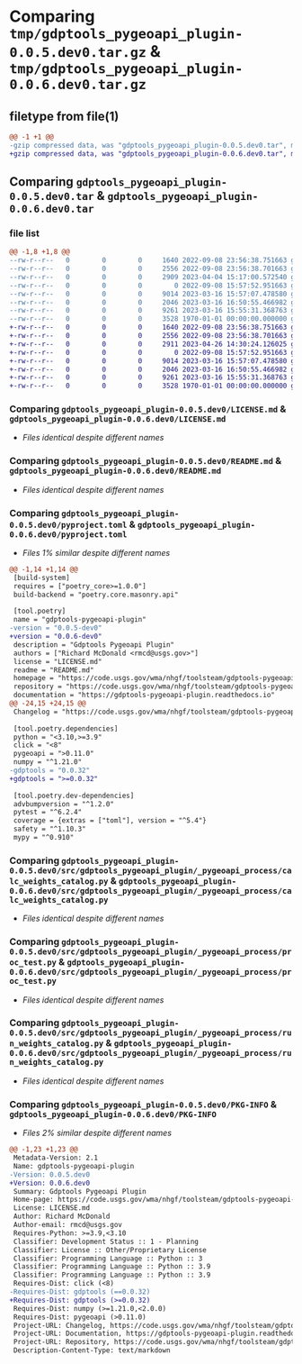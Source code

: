 # Comparing `tmp/gdptools_pygeoapi_plugin-0.0.5.dev0.tar.gz` & `tmp/gdptools_pygeoapi_plugin-0.0.6.dev0.tar.gz`

## filetype from file(1)

```diff
@@ -1 +1 @@
-gzip compressed data, was "gdptools_pygeoapi_plugin-0.0.5.dev0.tar", max compression
+gzip compressed data, was "gdptools_pygeoapi_plugin-0.0.6.dev0.tar", max compression
```

## Comparing `gdptools_pygeoapi_plugin-0.0.5.dev0.tar` & `gdptools_pygeoapi_plugin-0.0.6.dev0.tar`

### file list

```diff
@@ -1,8 +1,8 @@
--rw-r--r--   0        0        0     1640 2022-09-08 23:56:38.751663 gdptools_pygeoapi_plugin-0.0.5.dev0/LICENSE.md
--rw-r--r--   0        0        0     2556 2022-09-08 23:56:38.701663 gdptools_pygeoapi_plugin-0.0.5.dev0/README.md
--rw-r--r--   0        0        0     2909 2023-04-04 15:17:00.572540 gdptools_pygeoapi_plugin-0.0.5.dev0/pyproject.toml
--rw-r--r--   0        0        0        0 2022-09-08 15:57:52.951663 gdptools_pygeoapi_plugin-0.0.5.dev0/src/gdptools_pygeoapi_plugin/_pygeoapi_process/__init__.py
--rw-r--r--   0        0        0     9014 2023-03-16 15:57:07.478580 gdptools_pygeoapi_plugin-0.0.5.dev0/src/gdptools_pygeoapi_plugin/_pygeoapi_process/calc_weights_catalog.py
--rw-r--r--   0        0        0     2046 2023-03-16 16:50:55.466982 gdptools_pygeoapi_plugin-0.0.5.dev0/src/gdptools_pygeoapi_plugin/_pygeoapi_process/proc_test.py
--rw-r--r--   0        0        0     9261 2023-03-16 15:55:31.368763 gdptools_pygeoapi_plugin-0.0.5.dev0/src/gdptools_pygeoapi_plugin/_pygeoapi_process/run_weights_catalog.py
--rw-r--r--   0        0        0     3528 1970-01-01 00:00:00.000000 gdptools_pygeoapi_plugin-0.0.5.dev0/PKG-INFO
+-rw-r--r--   0        0        0     1640 2022-09-08 23:56:38.751663 gdptools_pygeoapi_plugin-0.0.6.dev0/LICENSE.md
+-rw-r--r--   0        0        0     2556 2022-09-08 23:56:38.701663 gdptools_pygeoapi_plugin-0.0.6.dev0/README.md
+-rw-r--r--   0        0        0     2911 2023-04-26 14:30:24.126025 gdptools_pygeoapi_plugin-0.0.6.dev0/pyproject.toml
+-rw-r--r--   0        0        0        0 2022-09-08 15:57:52.951663 gdptools_pygeoapi_plugin-0.0.6.dev0/src/gdptools_pygeoapi_plugin/_pygeoapi_process/__init__.py
+-rw-r--r--   0        0        0     9014 2023-03-16 15:57:07.478580 gdptools_pygeoapi_plugin-0.0.6.dev0/src/gdptools_pygeoapi_plugin/_pygeoapi_process/calc_weights_catalog.py
+-rw-r--r--   0        0        0     2046 2023-03-16 16:50:55.466982 gdptools_pygeoapi_plugin-0.0.6.dev0/src/gdptools_pygeoapi_plugin/_pygeoapi_process/proc_test.py
+-rw-r--r--   0        0        0     9261 2023-03-16 15:55:31.368763 gdptools_pygeoapi_plugin-0.0.6.dev0/src/gdptools_pygeoapi_plugin/_pygeoapi_process/run_weights_catalog.py
+-rw-r--r--   0        0        0     3528 1970-01-01 00:00:00.000000 gdptools_pygeoapi_plugin-0.0.6.dev0/PKG-INFO
```

### Comparing `gdptools_pygeoapi_plugin-0.0.5.dev0/LICENSE.md` & `gdptools_pygeoapi_plugin-0.0.6.dev0/LICENSE.md`

 * *Files identical despite different names*

### Comparing `gdptools_pygeoapi_plugin-0.0.5.dev0/README.md` & `gdptools_pygeoapi_plugin-0.0.6.dev0/README.md`

 * *Files identical despite different names*

### Comparing `gdptools_pygeoapi_plugin-0.0.5.dev0/pyproject.toml` & `gdptools_pygeoapi_plugin-0.0.6.dev0/pyproject.toml`

 * *Files 1% similar despite different names*

```diff
@@ -1,14 +1,14 @@
 [build-system]
 requires = ["poetry_core>=1.0.0"]
 build-backend = "poetry.core.masonry.api"
 
 [tool.poetry]
 name = "gdptools-pygeoapi-plugin"
-version = "0.0.5-dev0"
+version = "0.0.6-dev0"
 description = "Gdptools Pygeoapi Plugin"
 authors = ["Richard McDonald <rmcd@usgs.gov>"]
 license = "LICENSE.md"
 readme = "README.md"
 homepage = "https://code.usgs.gov/wma/nhgf/toolsteam/gdptools-pygeoapi-plugin"
 repository = "https://code.usgs.gov/wma/nhgf/toolsteam/gdptools-pygeoapi-plugin"
 documentation = "https://gdptools-pygeoapi-plugin.readthedocs.io"
@@ -24,15 +24,15 @@
 Changelog = "https://code.usgs.gov/wma/nhgf/toolsteam/gdptools-pygeoapi-plugin/releases"
 
 [tool.poetry.dependencies]
 python = "<3.10,>=3.9"
 click = "<8"
 pygeoapi = ">0.11.0"
 numpy = "^1.21.0"
-gdptools = "0.0.32"
+gdptools = ">=0.0.32"
 
 [tool.poetry.dev-dependencies]
 advbumpversion = "^1.2.0"
 pytest = "^6.2.4"
 coverage = {extras = ["toml"], version = "^5.4"}
 safety = "^1.10.3"
 mypy = "^0.910"
```

### Comparing `gdptools_pygeoapi_plugin-0.0.5.dev0/src/gdptools_pygeoapi_plugin/_pygeoapi_process/calc_weights_catalog.py` & `gdptools_pygeoapi_plugin-0.0.6.dev0/src/gdptools_pygeoapi_plugin/_pygeoapi_process/calc_weights_catalog.py`

 * *Files identical despite different names*

### Comparing `gdptools_pygeoapi_plugin-0.0.5.dev0/src/gdptools_pygeoapi_plugin/_pygeoapi_process/proc_test.py` & `gdptools_pygeoapi_plugin-0.0.6.dev0/src/gdptools_pygeoapi_plugin/_pygeoapi_process/proc_test.py`

 * *Files identical despite different names*

### Comparing `gdptools_pygeoapi_plugin-0.0.5.dev0/src/gdptools_pygeoapi_plugin/_pygeoapi_process/run_weights_catalog.py` & `gdptools_pygeoapi_plugin-0.0.6.dev0/src/gdptools_pygeoapi_plugin/_pygeoapi_process/run_weights_catalog.py`

 * *Files identical despite different names*

### Comparing `gdptools_pygeoapi_plugin-0.0.5.dev0/PKG-INFO` & `gdptools_pygeoapi_plugin-0.0.6.dev0/PKG-INFO`

 * *Files 2% similar despite different names*

```diff
@@ -1,23 +1,23 @@
 Metadata-Version: 2.1
 Name: gdptools-pygeoapi-plugin
-Version: 0.0.5.dev0
+Version: 0.0.6.dev0
 Summary: Gdptools Pygeoapi Plugin
 Home-page: https://code.usgs.gov/wma/nhgf/toolsteam/gdptools-pygeoapi-plugin
 License: LICENSE.md
 Author: Richard McDonald
 Author-email: rmcd@usgs.gov
 Requires-Python: >=3.9,<3.10
 Classifier: Development Status :: 1 - Planning
 Classifier: License :: Other/Proprietary License
 Classifier: Programming Language :: Python :: 3
 Classifier: Programming Language :: Python :: 3.9
 Classifier: Programming Language :: Python :: 3.9
 Requires-Dist: click (<8)
-Requires-Dist: gdptools (==0.0.32)
+Requires-Dist: gdptools (>=0.0.32)
 Requires-Dist: numpy (>=1.21.0,<2.0.0)
 Requires-Dist: pygeoapi (>0.11.0)
 Project-URL: Changelog, https://code.usgs.gov/wma/nhgf/toolsteam/gdptools-pygeoapi-plugin/releases
 Project-URL: Documentation, https://gdptools-pygeoapi-plugin.readthedocs.io
 Project-URL: Repository, https://code.usgs.gov/wma/nhgf/toolsteam/gdptools-pygeoapi-plugin
 Description-Content-Type: text/markdown
```

